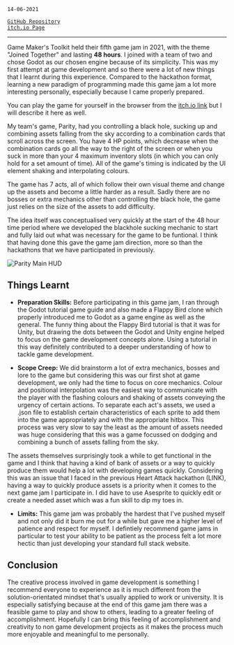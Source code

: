<!--
title: GMTK 2021 Game Jam - Parity
description: First game jam, with the theme of "Joined Together"
tags: Godot, Asesprite
date: JUNE 2021
slug: GMTKParity
-->

`14-06-2021`

[`GitHub Repository`](https://github.com/ProPablo/parity-GMTK) \
[`itch.io Page`](https://sh-ggy.itch.io/parity)

___

Game Maker's Toolkit held their fifth game jam in 2021, with the theme "Joined Together" and lasting **48 hours**. I joined with a team of two and chose Godot as our chosen engine because of its simplicity. This was my first attempt at game development and so there were a lot of new things that I learnt during this experience. Compared to the hackathon format, learning a new paradigm of programming made this game jam a lot more interesting personally, especially because I came properly prepared. 

You can play the game for yourself in the browser from the [itch.io link](https://sh-ggy.itch.io/parity) but I will describe it here as well.

My team's game, Parity, had you controlling a black hole, sucking up and combining assets falling from the sky according to a combination cards that scroll across the screen. You have 4 HP points, which decrease when the combination cards go all the way to the right of the screen or when you suck in more than your 4 maximum inventory slots (in which you can only hold for a set amount of time). All of the game's timing is indicated by the UI element shaking and interpolating colours. 

The game has 7 acts, all of which follow their own visual theme and change up the assets and become a little harder as a result. Sadly there are no bosses or extra mechanics other than controlling the black hole, the game just relies on the size of the assets to add difficulty. 

The idea itself was conceptualised very quickly at the start of the 48 hour time period where we developed the blackhole sucking mechanic to start and fully laid out what was necessary for the game to be funtional. I think that having done this gave the game jam direction, more so than the hackathons that we have participated in previously. 

![Parity Main HUD](/blog/GMTKParity/game.png)

## Things Learnt	
 - **Preparation Skills:** Before participating in this game jam, I ran through the Godot tutorial game guide and also made a Flappy Bird clone which properly introduced me to Godot as a game engine as well as the general. The funny thing about the Flappy Bird tutorial is that it was for Unity, but drawing the dots between the Godot and Unity engine helped to focus on the game development concepts alone. Using a tutorial in this way definitely contributed to a deeper understanding of how to tackle game development.

 - **Scope Creep:** We did brainstorm a lot of extra mechanics, bosses and lore to the game but considering this was our first shot at game development, we only had the time to focus on core mechanics. Colour and positional interpolation was the easiest way to communicate with the player with the flashing colours and shaking of assets conveying the urgency of certain actions. To separate each act's assets, we used a .json file to establish certain characteristics of each sprite to add them into the game appropriately and with the appropriate hitbox. This process was very slow to say the least as the amount of assets needed was huge considering that this was a game focussed on dodging and combining a bunch of assets falling from the sky. 

 The assets themselves surprisingly took a while to get functional in the game and I think that having a kind of bank of assets or a way to quickly produce them would help a lot with developing games quickly. Considering this was an issue that I faced in the previous Heart Attack hackathon (LINK), having a way to quickly produce assets is a priority when it comes to the next game jam I participate in. I did have to use Asesprite to quickly edit or create a needed asset which was a fun skill to dip my toes in.

 - **Limits:** This game jam was probably the hardest that I've pushed myself and not only did it burn me out for a while but gave me a higher level of patience and respect for myself. I defintiely recommend game jams in particular to test your ability to be patient as the process felt a lot more hectic than just developing your standard full stack website. 

## Conclusion
The creative process involved in game development is something I recommend everyone to experience as it is much different from the solution-orientated mindset that's usually applied to work or university. It is especially satisfying because at the end of this game jam there was a feasible game to play and show to others, leading to a greater feeling of accomplishment. Hopefully I can bring this feeling of accomplishment and creativity to non game development projects as it makes the process much more enjoyable and meaningful to me personally.

